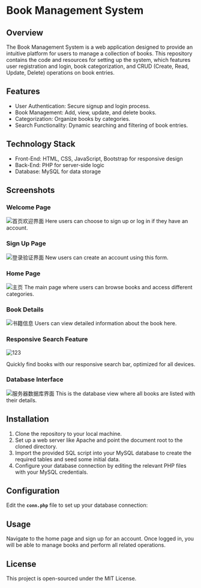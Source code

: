 


# Book Management System

## Overview

The Book Management System is a web application designed to provide an intuitive platform for users to manage a collection of books. This repository contains the code and resources for setting up the system, which features user registration and login, book categorization, and CRUD (Create, Read, Update, Delete) operations on book entries.

## Features

- User Authentication: Secure signup and login process.
- Book Management: Add, view, update, and delete books.
- Categorization: Organize books by categories.
- Search Functionality: Dynamic searching and filtering of book entries.

## Technology Stack

- Front-End: HTML, CSS, JavaScript, Bootstrap for responsive design
- Back-End: PHP for server-side logic
- Database: MySQL for data storage

## Screenshots

### Welcome Page
![首页欢迎界面](https://github.com/danniyh/Interactive-Book-Library-System/assets/134665097/1942c91e-0616-416d-98e2-4593d4c7f2b9)
Here users can choose to sign up or log in if they have an account.

### Sign Up Page
![登录验证界面](https://github.com/danniyh/Interactive-Book-Library-System/assets/134665097/349cf018-e00f-4b63-bd95-b4cf7734e6e6)
New users can create an account using this form.

### Home Page
![主页](https://github.com/danniyh/Interactive-Book-Library-System/assets/134665097/4d501b54-91f9-42c6-a87b-dde0f2e9ff66)
The main page where users can browse books and access different categories.

### Book Details
![书籍信息](https://github.com/danniyh/Interactive-Book-Library-System/assets/134665097/288980c7-95c8-4473-ad99-ebd4948ed9ca)
Users can view detailed information about the book here.

### Responsive Search Feature
![123](https://github.com/danniyh/Responsive-Book-Library-System/assets/134665097/c63a2f23-d431-49b4-b7bf-d18231b45fff)

Quickly find books with our responsive search bar, optimized for all devices.

### Database Interface
![服务器数据库界面](https://github.com/danniyh/Interactive-Book-Library-System/assets/134665097/17c46749-db31-4124-b116-0a3e461d0623)
This is the database view where all books are listed with their details.

## Installation

1. Clone the repository to your local machine.
2. Set up a web server like Apache and point the document root to the cloned directory.
3. Import the provided SQL script into your MySQL database to create the required tables and seed some initial data.
4. Configure your database connection by editing the relevant PHP files with your MySQL credentials.

## Configuration

Edit the **`conn.php`** file to set up your database connection:



## Usage

Navigate to the home page and sign up for an account. Once logged in, you will be able to manage books and perform all related operations.

## License

This project is open-sourced under the MIT License.
